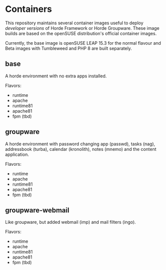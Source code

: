 # Containers

This repository maintains several container images useful to deploy *developer versions* of Horde Framework or Horde Groupware.
These image builds are based on the openSUSE distribution's official container images.

Currently, the base image is openSUSE LEAP 15.3 for the normal flavour and Beta images with Tumbleweed and PHP 8 are built separately.

## base

A horde environment with no extra apps installed.

Flavors:
 - runtime
 - apache
 - runtime81
 - apache81
 - fpm (tbd)

## groupware

A horde environment with password changing app (passwd), tasks (nag), addressbook (turba), calendar (kronolith), notes (mnemo) and the content application.

Flavors:
 - runtime
 - apache
 - runtime81
 - apache81
 - fpm (tbd)

## groupware-webmail

Like groupware, but added webmail (imp) and mail filters (ingo).

Flavors:
 - runtime
 - apache
 - runtime81
 - apache81
 - fpm (tbd)
